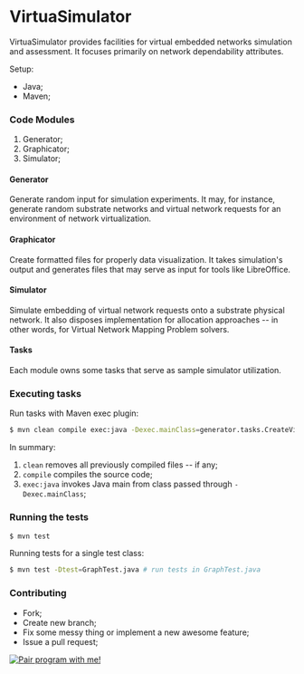 # VirtuaSimulator

VirtuaSimulator provides facilities for virtual embedded networks simulation and
assessment. It focuses primarily on network dependability attributes.

Setup:
* Java;
* Maven;

### Code Modules

1. Generator;
2. Graphicator;
3. Simulator;

#### Generator
Generate random input for simulation experiments. It may, for instance, generate
random substrate networks and virtual network requests for an environment of
network virtualization.

#### Graphicator
Create formatted files for properly data visualization. It takes simulation's
output and generates files that may serve as input for tools like LibreOffice.

#### Simulator
Simulate embedding of virtual network requests onto a substrate physical network.
It also disposes implementation for allocation approaches -- in other words, for
Virtual Network Mapping Problem solvers.

#### Tasks
Each module owns some tasks that serve as sample simulator utilization.

### Executing tasks
Run tasks with Maven exec plugin:
```bash
$ mvn clean compile exec:java -Dexec.mainClass=generator.tasks.CreateVirtuaVNMPs
```
In summary:

1. `clean` removes all previously compiled files -- if any;
2. `compile` compiles the source code;
3. `exec:java` invokes Java main from class passed through `-Dexec.mainClass`;

### Running the tests

```bash
$ mvn test
```
Running tests for a single test class:
```bash
$ mvn test -Dtest=GraphTest.java # run tests in GraphTest.java
```

### Contributing

* Fork;
* Create new branch;
* Fix some messy thing or implement a new awesome feature;
* Issue a pull request;

<a href="mailto:edmatheus.santana@gmail.com?subject=[VirtuaSimulator]%20Pair%20program%20with%20me" title="Pair program with me!">
  <img  src="http://pairprogramwith.me/badge.png" alt="Pair program with me!" />
</a>
